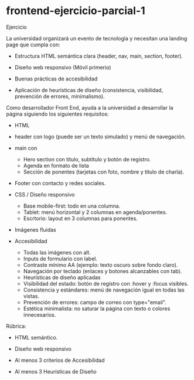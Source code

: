 # frontend-ejercicio-parcial-1


Ejercicio

La universidad organizará un evento de tecnología y necesitan una landing page que cumpla con:

- Estructura HTML semántica clara (header, nav, main, section, footer).

- Diseño web responsivo (Móvil primerio)

- Buenas prácticas de accesibilidad

- Aplicación de heurísticas de diseño (consistencia, visibilidad, prevención de errores, minimalismo).


Como desarrollador Front End, ayuda a la universidad a desarrollar la página siguiendo los siguientes requisitos:


- HTML

- header con logo (puede ser un texto simulado) y menú de navegación.

- main con
    * Hero section con título, subtítulo y botón de registro.
    * Agenda en formato de lista
    * Sección de ponentes (tarjetas con foto, nombre y titulo de charla).

- Footer con contacto y redes sociales.

- CSS / Diseño responsivo

    * Base mobile-first: todo en una columna.
    * Tablet: menú horizontal y 2 columnas en agenda/ponentes.
    * Escrtorio: layout en 3 columnas para ponentes.

- Imágenes fluidas

- Accesibilidad

    * Todas las imágenes con alt.
    * Inputs de formulario con label.
    * Contraste mínimo AA (ejemplo: texto oscuro sobre fondo claro).
    * Navegación por teclado (enlaces y botones alcanzables con tab).
    * Heurísticas de diseño aplicadas
    * Visibilidad del estado: botón de registro con :hover y :focus visibles.
    * Consistencia y estándares: menú de navegación igual en todas las vistas.
    * Prevención de errores: campo de correo con type="email".
    * Estética minimalista: no saturar la página con texto o colores innecesarios.


Rúbrica:

* HTML semántico.

* Diseño web responsivo

* Al menos 3 criterios de Accesibilidad

* Al menos 3 Heurísticas de Diseño
